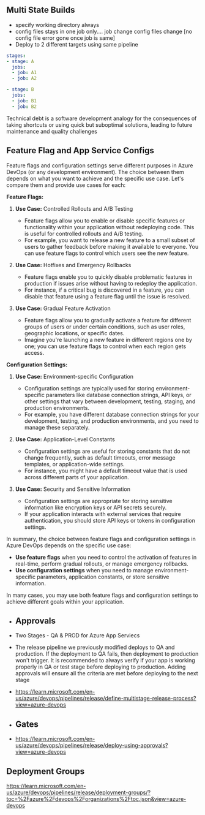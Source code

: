 ## Multi State Builds
- specify working directory always
- config files stays in one job only.... job change config files change [no config file error gone once job is same]
- Deploy to 2 different targets using same pipeline
```yaml
stages:
- stage: A
  jobs:
  - job: A1
  - job: A2

- stage: B
  jobs:
  - job: B1
  - job: B2
```

Technical debt is a software development analogy for the consequences of taking shortcuts or using quick but suboptimal solutions, leading to future maintenance and quality challenges

## Feature Flag and App Service Configs 
Feature flags and configuration settings serve different purposes in Azure DevOps (or any development environment). The choice between them depends on what you want to achieve and the specific use case. Let's compare them and provide use cases for each:

**Feature Flags:**

1. **Use Case:** Controlled Rollouts and A/B Testing
   - Feature flags allow you to enable or disable specific features or functionality within your application without redeploying code. This is useful for controlled rollouts and A/B testing.
   - For example, you want to release a new feature to a small subset of users to gather feedback before making it available to everyone. You can use feature flags to control which users see the new feature.

2. **Use Case:** Hotfixes and Emergency Rollbacks
   - Feature flags enable you to quickly disable problematic features in production if issues arise without having to redeploy the application.
   - For instance, if a critical bug is discovered in a feature, you can disable that feature using a feature flag until the issue is resolved.

3. **Use Case:** Gradual Feature Activation
   - Feature flags allow you to gradually activate a feature for different groups of users or under certain conditions, such as user roles, geographic locations, or specific dates.
   - Imagine you're launching a new feature in different regions one by one; you can use feature flags to control when each region gets access.

**Configuration Settings:**

1. **Use Case:** Environment-specific Configuration
   - Configuration settings are typically used for storing environment-specific parameters like database connection strings, API keys, or other settings that vary between development, testing, staging, and production environments.
   - For example, you have different database connection strings for your development, testing, and production environments, and you need to manage these separately.

2. **Use Case:** Application-Level Constants
   - Configuration settings are useful for storing constants that do not change frequently, such as default timeouts, error message templates, or application-wide settings.
   - For instance, you might have a default timeout value that is used across different parts of your application.

3. **Use Case:** Security and Sensitive Information
   - Configuration settings are appropriate for storing sensitive information like encryption keys or API secrets securely.
   - If your application interacts with external services that require authentication, you should store API keys or tokens in configuration settings.

In summary, the choice between feature flags and configuration settings in Azure DevOps depends on the specific use case:

- **Use feature flags** when you need to control the activation of features in real-time, perform gradual rollouts, or manage emergency rollbacks.
- **Use configuration settings** when you need to manage environment-specific parameters, application constants, or store sensitive information.

In many cases, you may use both feature flags and configuration settings to achieve different goals within your application.
- ## Approvals
- Two Stages - QA & PROD for Azure App Serviecs 
- The release pipeline we previously modified deploys to QA and production. If the deployment to QA fails, then deployment to production won't trigger. It is recommended to always verify if your app is working properly in QA or test stage before deploying to production. Adding approvals will ensure all the criteria are met before deploying to the next stage
- https://learn.microsoft.com/en-us/azure/devops/pipelines/release/define-multistage-release-process?view=azure-devops

- ## Gates
- https://learn.microsoft.com/en-us/azure/devops/pipelines/release/deploy-using-approvals?view=azure-devops

## Deployment Groups
https://learn.microsoft.com/en-us/azure/devops/pipelines/release/deployment-groups/?toc=%2Fazure%2Fdevops%2Forganizations%2Ftoc.json&view=azure-devops
